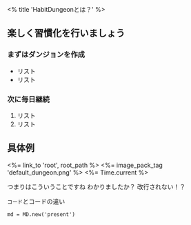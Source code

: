 <% title 'HabitDungeonとは？' %>

## 楽しく習慣化を行いましょう

### まずはダンジョンを作成

- リスト
- リスト

### 次に毎日継続

1. リスト
2. リスト

## 具体例

<%= link_to 'root', root_path %>
<%= image_pack_tag 'default_dungeon.png' %>
<%= Time.current %>

つまりはこういうことですね
わかりましたか？
改行されない！？

`コード`とコードの違い

```
md = MD.new('present')
```
